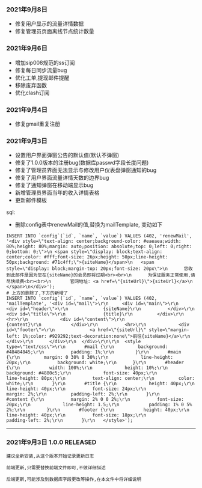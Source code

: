 ### 2021年9月8日
- 修复用户显示的流量详情数据
- 修复管理员页面离线节点统计数量

### 2021年9月6日
- 增加sip008规范的ss订阅
- 修复每日同步流量bug
- 优化工单,提现邮件提醒
- 移除废弃函数
- 优化clash订阅

### 2021年9月4日

- 修复gmail重复注册

### 2021年9月3日

- 设置用户界面弹窗公告的默认值(默认不弹窗)
- 修复了1.0.0版本的注册bug(数据库passwd字段长度问题)
- 修复了管理员界面无法显示与修改用户仪表盘弹窗通知的bug
- 修复了用户界面流量详情天数的边界bug
- 修复了通知弹窗在移动端显示bug
- 新增管理员界面当年的收入详情表格
- 更新邮件模板

sql:
- 删除config表中renewMail的值,替换为mailTemplate, 变动如下
```
INSERT INTO `config`(`id`, `name`, `value`) VALUES (402, 'renewMail', '<div style=\"text-align: center;background-color: #eaeaea;width: 80%;height: 80%;margin: auto;position: absolute;top: 0;left: 0;right: 0;bottom: 0;\">\n	<span style=\"display: block;text-align: center;color: #fff;font-size: 26px;height: 50px;line-height: 50px;background: #71c4ff;\">{siteName}</span>\n	<span style=\"display: block;margin-top: 20px;font-size: 20px\">\n		您收到此邮件是因为您在{siteName}的会员即将过期<br><br>\n		为保证服务正常使用,请尽快续费<br><br>\n		官网地址: <a href=\"{siteUrl}\">{siteUrl}</a>\n	</span>\n</div>');
# 上方的删除了,下方的新增了
INSERT INTO `config`(`id`, `name`, `value`) VALUES (402, 'mailTemplate', '<div id=\"mail\">\r\n		<div id=\"main\">\r\n			<div id=\"header\">\r\n				{siteName}\r\n			</div>\r\n			<div id=\"title\">\r\n				{title}\r\n			</div>\r\n			<hr>\r\n			<div id=\"content\">\r\n				{content}\r\n			</div>\r\n			<hr>\r\n			<div id=\"footer\">\r\n				<a href=\"{siteUrl}\" style=\"margin-left: 1%;color: #929292;text-decoration:none\">前往{siteName}</a>\r\n			</div>\r\n		</div>\r\n	</div>\r\n\r\n	<style type=\"text/css\">\r\n		#mail {\r\n			background: #48484845;\r\n			padding: 1%;\r\n		}\r\n		#main {\r\n			margin: 0 30% 0 30%;\r\n			line-height: 20px;\r\n			background: white;\r\n		}\r\n		#header {\r\n			width: 100%;\r\n			height: 10%;\r\n			background: #4880c5;\r\n			font-size: 40px;\r\n			line-height: 80px;\r\n			text-align: center;\r\n			color: white;\r\n		}\r\n		#title {\r\n			height: 40px;\r\n			line-height: 40px;\r\n			font-size: 24px;\r\n			margin: 2%;\r\n			padding-left: 2%;\r\n		}\r\n		#content {\r\n			margin: 2% 0 0 2%;\r\n			font-size: 20px;\r\n			line-height: 1.5;\r\n			padding: 1% 0 5% 2%;\r\n		}\r\n		#footer {\r\n			height: 40px;\r\n			line-height: 40px;\r\n			font-size: 18px;\r\n			padding-left: 2%;\r\n		}\r\n	</style>');
```


---

### 2021年9月3日 1.0.0 RELEASED

```
建议全新安装,从这个版本开始记录更新日志

前端更新,只需要替换前端文件即可,不做详细描述

后端更新,可能涉及到数据库字段更改等操作,在本文件中将详细说明
```
